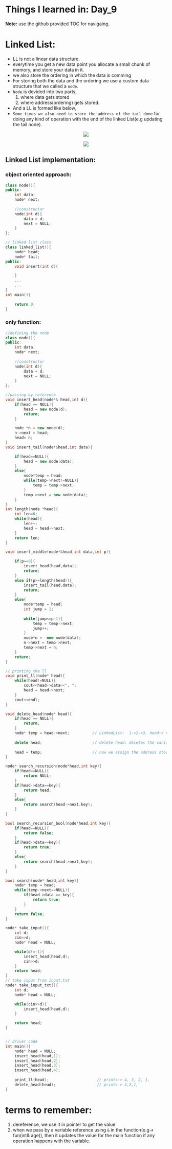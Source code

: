 # Things I learned in: Day_9
**Note:** use the github provided TOC for navigaing.

# Linked List:
- LL is not a linear data structure.
- everytime you get a new data point you allocate a small chunk of memory, and store your data in it.
- we also store the ordering in which the data is comming
- For storing both the data and the ordering we use a custom data structure that we called a `node`.
- `Node` is devided into two parts,
    1. where data gets stored
    2. where address(ordering) gets stored.
- And a LL is formed like below, 
- `Some times we also need to store the address of the tail done` for doing any kind of operation with the end of the linked List(e.g updating the tail node).

<p align="center">
    <img src="../imgs/ll1.png">
</p>

<p align="center">
    <img src="../imgs/ll2.png">
</p>

## Linked List implementation:
### object oriented approach:
```cpp
class node(){
public:
    int data;
    node* next;
 
    //constructor
    node(int d){
        data = d;
        next = NULL;
    }
};

// linked list class
class linked_list(){
    node* head;
    node* tail;
public:
    void insert(int d){

    }
    ...
    ...
}
int main(){
    
    return 0;
}
```
### only function:
```cpp
//defining the node
class node(){
public:
    int data;
    node* next;
 
    //constructor
    node(int d){
        data = d;
        next = NULL;
    }
};

//passing by reference
void insert_head(node*& head,int d){
    if(head == NULL){
        head = new node(d);
        return;
    }

    node *n = new node(d);
    n->next = head;
    head= n;
}
void insert_tail(node*&head,int data){

    if(head==NULL){
        head = new node(data);
    }
    else{
        node*temp = head;
        while(temp->next!=NULL){
            temp = temp->next;
        }
        temp->next = new node(data);
    }
}
int length(node *head){
    int len=0;
    while(head){
        len++;
        head = head->next;
    }
    return len;
}

void insert_middle(node*&head,int data,int p){

    if(p==0){
        insert_head(head,data);
        return;
    }
    else if(p>=length(head)){
        insert_tail(head,data);
        return;
    }
    else{
        node*temp = head;
        int jump = 1;
        
        while(jump<=p-1){
            temp = temp->next;
            jump++;
        }
        node*n =  new node(data);
        n->next = temp->next;
        temp->next = n;
    }
    return;
}

// printing the ll
void print_ll(node* head){
    while(head!=NULL){
        cout<<head->data<<", ";
        head = head->next;
    }
    cout<<endl;
}

void delete_head(node* head){
    if(head == NULL){
        return;
    }
    node* temp = head->next;          // LinkedList:  1->2->3, head-> next = address of 2, and we are assigning it to a temporary variable temp 
    
    delete head;                      // delete head: deletes the variable of whose address is stored in head, and here head stores the address of 1. The actual head variable                                           // doesn't get deleted.
    
    head = temp;                      // now we assign the address stored in temp to head, and temp gets removed from the function call as it was a static allocation.
}

node* search_recursion(node*head,int key){
    if(head==NULL){
        return NULL;
    }
    if(head->data==key){
        return head;
    }
    else{
        return search(head->next,key);
    }
}

bool search_recursion_bool(node*head,int key){
    if(head==NULL){
        return false;
    }
    if(head->data==key){
        return true;
    }
    else{
        return search(head->next,key);
    }
}

bool search(node* head,int key){
    node* temp = head;
    while(temp->next==NULL){
        if(head->data == key){
            return true;
        }
    }
    return false;
} 

node* take_input(){
    int d;
    cin>>d;
    node* head = NULL;

    while(d!=-1){
        insert_head(head,d);
        cin>>d;
    }
    return head;
}
// take input from input.txt
node* take_input_txt(){
    int d;
    node* head = NULL;

    while(cin>>d){
        insert_head(head,d);
    }

    return head;
}


// driver code
int main(){
    node* head = NULL;
    insert_head(head,1);
    insert_head(head,2);
    insert_head(head,3);
    insert_head(head,4);
    
    print_ll(head);                     // prints-> 4, 3, 2, 1,
    delete_head(head);                  // prints-> 3,2,1,
}
```









 




























# terms to remember:
1. dereference, we use it in pointer to get the value
2. when we pass by a variable reference using `&` in the function(e.g-> fun(int& age)), then it updates the value for the main function if any operation happens with the variable.  
